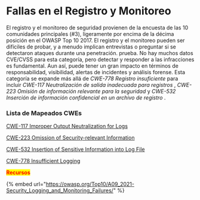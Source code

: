# Fallas en el Registro y Monitoreo

El registro y el monitoreo de seguridad provienen de la encuesta de las 10 comunidades principales (#3), ligeramente por encima de la décima posición en el OWASP Top 10 2017. El registro y el monitoreo pueden ser difíciles de probar, y a menudo implican entrevistas o preguntar si se detectaron ataques durante una penetración. prueba. No hay muchos datos CVE/CVSS para esta categoría, pero detectar y responder a las infracciones es fundamental. Aun así, puede tener un gran impacto en términos de responsabilidad, visibilidad, alertas de incidentes y análisis forense. Esta categoría se expande más allá de _CWE-778 Registro insuficiente_ para incluir _CWE-117 Neutralización de salida inadecuada para registros_ , _CWE-223 Omisión de información relevante para la seguridad_ y _CWE-532 Inserción de información confidencial en un archivo de registro_ .



### Lista de Mapeados CWEs

[CWE-117 Improper Output Neutralization for Logs](https://cwe.mitre.org/data/definitions/117.html)

[CWE-223 Omission of Security-relevant Information](https://cwe.mitre.org/data/definitions/223.html)

[CWE-532 Insertion of Sensitive Information into Log File](https://cwe.mitre.org/data/definitions/532.html)

[CWE-778 Insufficient Logging](https://cwe.mitre.org/data/definitions/778.html)

<mark style="color:red;">**Recursos**</mark>

{% embed url="https://owasp.org/Top10/A09_2021-Security_Logging_and_Monitoring_Failures/" %}
